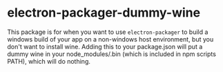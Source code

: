 # electron-packager-dummy-wine

This package is for when you want to use `electron-packager` to build a windows build of your app on a non-windows host environment, but you don't want to install wine. Adding this to your package.json will put a dummy wine in your node_modules/.bin (which is included in npm scripts PATH), which will do nothing.

